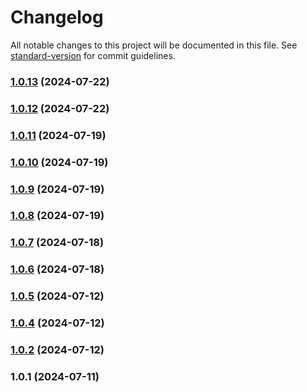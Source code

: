 # Changelog

All notable changes to this project will be documented in this file. See [standard-version](https://github.com/conventional-changelog/standard-version) for commit guidelines.

### [1.0.13](https://github.com/JakeMcGuire55/TripleJ-GS-Database/compare/v1.0.12...v1.0.13) (2024-07-22)

### [1.0.12](https://github.com/JakeMcGuire55/TripleJ-GS-Database/compare/v1.0.11...v1.0.12) (2024-07-22)

### [1.0.11](https://github.com/JakeMcGuire55/TripleJ-GS-Database/compare/v1.0.10...v1.0.11) (2024-07-19)

### [1.0.10](https://github.com/JakeMcGuire55/TripleJ-GS-Database/compare/v1.0.9...v1.0.10) (2024-07-19)

### [1.0.9](https://github.com/JakeMcGuire55/TripleJ-GS-Database/compare/v1.0.8...v1.0.9) (2024-07-19)

### [1.0.8](https://github.com/JakeMcGuire55/TripleJ-GS-Database/compare/v1.0.7...v1.0.8) (2024-07-19)

### [1.0.7](https://github.com/JakeMcGuire55/TripleJ-GS-Database/compare/v1.0.6...v1.0.7) (2024-07-18)

### [1.0.6](https://github.com/JakeMcGuire55/TripleJ-GS-Database/compare/v1.0.5...v1.0.6) (2024-07-18)

### [1.0.5](https://github.com/JakeMcGuire55/TripleJ-GS-Database/compare/v1.0.4...v1.0.5) (2024-07-12)

### [1.0.4](https://github.com/JakeMcGuire55/TripleJ-GS-Database/compare/v1.0.1...v1.0.4) (2024-07-12)

### [1.0.2](https://github.com/JakeMcGuire55/TripleJ-GS-Database/compare/v1.0.1...v1.0.2) (2024-07-12)

### 1.0.1 (2024-07-11)
